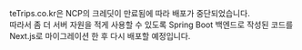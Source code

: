 teTrips.co.kr은 NCP의 크레딧이 만료됨에 따라 배포가 중단되었습니다.  
따라서 좀 더 서버 자원을 적게 사용할 수 있도록 Spring Boot 백엔드로 작성된 코드를 Next.js로 마이그레이션 한 후 다시 배포할 예정입니다.
